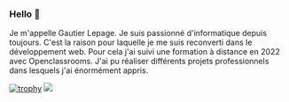 ### Hello 👋
Je m'appelle Gautier Lepage. Je suis passionné d'informatique depuis toujours. C'est la raison pour laquelle je me suis reconverti dans le développement web. Pour cela j'ai suivi une formation à distance en 2022 avec Openclassrooms.
J'ai pu réaliser différents projets professionnels dans lesquels j'ai énormément appris.

[![trophy](https://github-profile-trophy.vercel.app/?username=ryo-ma&theme=onedark)](https://github.com/Gautier50-trophy)
![](https://komarev.com/ghpvc/?username=your-github-gautier50&color=brightgreen&style=plastic)

<!--
Here are some ideas to get you started:
- 🔭 I’m currently working on ...
- 🌱 I’m currently learning ...
- 👯 I’m looking to collaborate on ...
- 🤔 I’m looking for help with ...
- 💬 Ask me about ...
- 📫 How to reach me: ...
- 😄 Pronouns: ...
- ⚡ Fun fact: ...
-->
